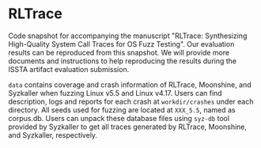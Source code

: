 # RLTrace

Code snapshot for accompanying the manuscript "RLTrace: Synthesizing High-Quality System Call Traces for OS Fuzz Testing".  Our evaluation results can be reproduced from this snapshot. We will provide more documents and instructions to help reproducing the results during the ISSTA artifact evaluation submission.

```data``` contains coverage and crash information of RLTrace, Moonshine, and Syzkaller when fuzzing Linux v5.5 and Linux v4.17. Users can find description, logs and reports for each crash at ```workdir/crashes``` under each directory. All seeds used for fuzzing are located at ```XXX_5.5```, named as corpus.db. Users can unpack these database files using ```syz-db``` tool provided by Syzkaller to get all traces generated by RLTrace, Moonshine, and Syzkaller, respectively.
